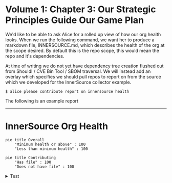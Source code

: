 # Volume 1: Chapter 3: Our Strategic Principles Guide Our Game Plan

We'd like to be able to ask Alice for a rolled up view of how our org
health looks. When we run the following command, we want her to
produce a markdown file, INNERSOURCE.md, which describes the health
of the org at the scope desired. By default this is the repo scope,
this would mean the repo and it's dependencies.

At time of writing we do not yet have dependency tree creation flushed
out from ShouldI / CVE Bin Tool / SBOM traversal. We will instead add
an overlay which specifies we should pull repos to report on from the
source which we developed for the InnerSource collector example.

```console
$ alice please contribute report on innersource health
```

The following is an example report

---

# InnerSource Org Health

```mermaid
pie title Overall
    "Minimum health or above" : 100
    "Less than minimum health" : 100
```

```mermaid
pie title Contributing
    "Has file" : 100
    "Does not have file" : 100
```

<details>
<summary>Test</summary>

| Repo                           | Report URL                                         |
|--------------------------------|----------------------------------------------------|
| https://github.com/intel/dffml | https://chadig.com/did/repo/github.com/intel/dffml |
| https://github.com/intel/dffml | https://nahdig.com/did/repo/github.com/intel/dffml |

</details>